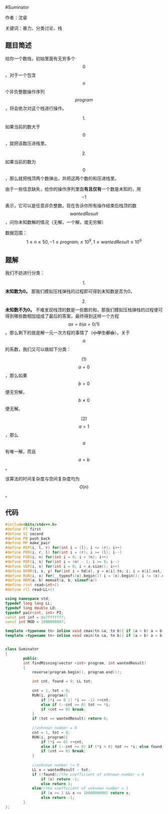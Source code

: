 #Suminator

作者：沈睿

关键词：暴力、分类讨论、栈

## 题目简述

给你一个数栈，初始里面有无穷多个$$0$$。对于一个包含$$n$$个非负整数操作序列$$program$$，将会依次对这个栈进行操作。

$$1.$$如果当前的数大于$$0$$，就把该数压进栈里。

$$2.$$如果当前的数为$$0$$，那么就把栈顶两个数弹出，并把这两个数的和压进栈里。

由于一些信息缺失，给你的操作序列里面**有且仅有**一个数是未知的，用$$-1$$表示，它可以是任意非负整数。现在告诉你所有操作结束后栈顶的数$$wantedResult$$，问你未知数解的情况（无解，一个解，或无穷解）

数据范围：$$1\le n\le 50,-1\le program_{i}\le 10^{9},1\le wantedResult\le 10^{9}$$

## 题解

我们不妨进行分类：

$$1.$$**未知数为0。** 那我们模拟压栈弹栈的过程即可得到未知数是否为0。

$$2.$$**未知数不为0。** 不难发现栈顶的数是一些数的和，那我们模拟压栈弹栈的过程便可得到哪些数相加组成了最后的答案，最终得到这样一个方程$$ax=b(a=0/1)$$。那么剩下的就是解一元一次方程的事情了（~~小学生都会~~）。关于$$a$$的系数，我们又可以做如下分类：

$$(1)$$ $$a=0$$，那么如果$$b=0$$便无穷解，$$b\neq 0$$便无解。

$$(2)$$ $$a=1$$，那么$$a$$有唯一解，而且$$a=b$$。

该算法的时间复杂度与空间复杂度均为$$O(n)$$。

## 代码

```C++
#include<bits/stdc++.h>
#define FT first
#define SC second
#define PB push_back
#define MP make_pair
#define REP(i, l, r) for(int i = (l); i <= (r); i++)
#define PER(i, r, l) for(int i = (r); i >= (l); i--)
#define FOR(i, n) for(int i = 0; i < (n); i++)
#define ROF(i, n) for(int i = (n) - 1; i >= 0; i--)
#define VEP(i, x) for(int i = 0; i < x.size(); i++)
#define DFOR(i, x, y) for(int i = hd[x], y = e[i].to; i; i = e[i].nxt, y = e[i].to)
#define RUN(i, x) for(__typeof((x).begin()) i = (x).begin(); i != (x).end(); ++i)
#define MEM(a, b) memset(a, b, sizeof(a))
#define rint read<int>()
#define rll read<LL>()

using namespace std;
typedef long long LL;
typedef long double LD;
typedef pair<int, int> PI;
const int inf = 0x7fffffff;
const int MOD = 1000000007;

template <typename tn> inline void cmax(tn &a, tn b){ if (a < b) a = b; }
template <typename tn> inline void cmin(tn &a, tn b){ if (a > b) a = b; }


class Suminator  
{  
        public:  
        int findMissing(vector <int> program, int wantedResult)  
        {  
            reverse(program.begin(), program.end());

            int cnt, found = 0; LL tot;
            
            cnt = 1, tot = 0;            
            RUN(i, program){
                if (*i == 0 || *i == -1) ++cnt;
                else if (--cnt >= 0) tot += *i;
                if (cnt == 0) break;
            }
            if (tot == wantedResult) return 0;
            
            //unknown number = 0 
            cnt = 1, tot = 0;
            RUN(i, program){
                if (*i == 0) ++cnt;
                else if (--cnt >= 0) if (*i > 0) tot += *i; else found = 1;
                if (cnt == 0) break;
            }
            
            //unknown number != 0
            LL x = wantedResult - tot;
            if (!found)//the coefficient of unknown number = 0 
                if (x) return -1;
                else return 1;
            else//the coefficient of unknown number = 1
                if (x >= 1 && x <= 1000000000) return x;
                else return -1;
        }  
};  
```

